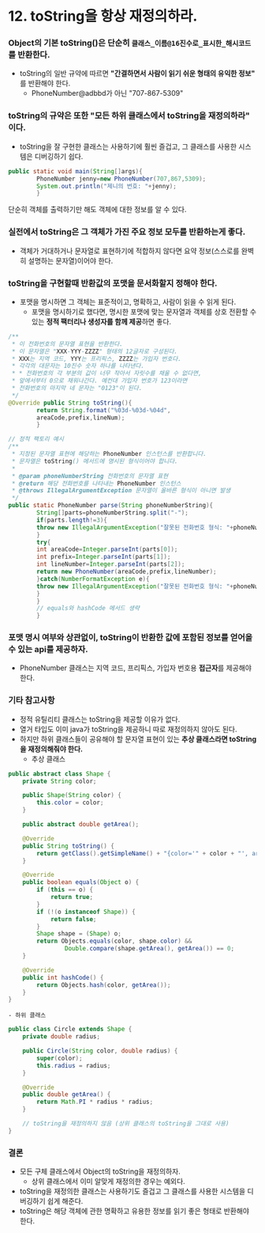 # 12. toString을 항상 재정의하라.

### Object의 기본 toString()은 단순히 `클래스_이름@16진수로_표시한_해시코드`를 반환한다.

- toString의 일반 규약에 따르면 **"간결하면서 사람이 읽기 쉬운 형태의 유익한 정보"** 를 반환해야 한다.
    - PhoneNumber@adbbd가 아닌 "707-867-5309"

### toString의 규약은 또한 **"모든 하위 클래스에서 toString을 재정의하라"** 이다.

- toString을 잘 구현한 클래스는 사용하기에 훨씬 즐겁고, 그 클래스를 사용한 시스템은 디버깅하기 쉽다.

```java
public static void main(String[]args){
        PhoneNumber jenny=new PhoneNumber(707,867,5309);
        System.out.println("제니의 번호: "+jenny);
        }
```

단순히 객체를 출력하기만 해도 객체에 대한 정보를 알 수 있다.

### 실전에서 toString은 그 객체가 가진 주요 정보 모두를 반환하는게 좋다.

- 객체가 거대하거나 문자열로 표현하기에 적합하지 않다면 요약 정보(스스로를 완벽히 설명하는 문자열)이어야 한다.

### toString을 구현할때 반환값의 포맷을 문서화할지 정해야 한다.

- 포맷을 명시하면 그 객체는 표준적이고, 명확하고, 사람이 읽을 수 읽게 된다.
    - 포맷을 명시하기로 했다면, 명시한 포맷에 맞는 문자열과 객체를 상호 전환할 수 있는 **정적 팩터리나 생성자를 함께 제공**하면 좋다.

```java
/**
 * 이 전화번호의 문자열 표현을 반환한다.  
 * 이 문자열은 "XXX-YYY-ZZZZ" 형태의 12글자로 구성된다.  
 * XXX는 지역 코드, YYY는 프리픽스, ZZZZ는 가입자 번호다.  
 * 각각의 대문자는 10진수 숫자 하나를 나타낸다.  
 * * 전화번호의 각 부분의 값이 너무 작아서 자릿수를 채울 수 없다면,  
 * 앞에서부터 0으로 채워나간다. 예컨대 가입자 번호가 123이라면  
 * 전화번호의 마지막 네 문자는 "0123"이 된다.  
 */
@Override public String toString(){
        return String.format("%03d-%03d-%04d",
        areaCode,prefix,lineNum);
        }

// 정적 팩토리 예시
/**
 * 지정된 문자열 표현에 해당하는 PhoneNumber 인스턴스를 반환합니다.
 * 문자열은 toString() 메서드에 명시된 형식이어야 합니다.
 *
 * @param phoneNumberString 전화번호의 문자열 표현
 * @return 해당 전화번호를 나타내는 PhoneNumber 인스턴스
 * @throws IllegalArgumentException 문자열이 올바른 형식이 아니면 발생
 */
public static PhoneNumber parse(String phoneNumberString){
        String[]parts=phoneNumberString.split("-");
        if(parts.length!=3){
        throw new IllegalArgumentException("잘못된 전화번호 형식: "+phoneNumberString);
        }
        try{
        int areaCode=Integer.parseInt(parts[0]);
        int prefix=Integer.parseInt(parts[1]);
        int lineNumber=Integer.parseInt(parts[2]);
        return new PhoneNumber(areaCode,prefix,lineNumber);
        }catch(NumberFormatException e){
        throw new IllegalArgumentException("잘못된 전화번호 형식: "+phoneNumberString);
        }
        }
        // equals와 hashCode 메서드 생략
        }
```

### 포맷 명시 여부와 상관없이, toString이 반환한 값에 포함된 정보를 얻어올 수 있는 api를 제공하자.

- PhoneNumber 클래스는 지역 코드, 프리픽스, 가입자 번호용 **접근자**를 제공해야한다.

### 기타 참고사항

- 정적 유틸리티 클래스는 toString을 제공할 이유가 없다.
- 열거 타입도 이미 java가 toString을 제공하니 따로 재정의하지 않아도 된다.
- 하지만 하위 클래스들이 공유해야 할 문자열 표현이 있는 **추상 클래스라면 toString을 재정의해줘야 한다.**
    - 추상 클래스

```java
public abstract class Shape {
    private String color;

    public Shape(String color) {
        this.color = color;
    }

    public abstract double getArea();

    @Override
    public String toString() {
        return getClass().getSimpleName() + "{color='" + color + "', area=" + getArea() + "}";
    }

    @Override
    public boolean equals(Object o) {
        if (this == o) {
            return true;
        }
        if (!(o instanceof Shape)) {
            return false;
        }
        Shape shape = (Shape) o;
        return Objects.equals(color, shape.color) &&
                Double.compare(shape.getArea(), getArea()) == 0;
    }

    @Override
    public int hashCode() {
        return Objects.hash(color, getArea());
    }
}
```

	- 하위 클래스

```java
public class Circle extends Shape {
    private double radius;

    public Circle(String color, double radius) {
        super(color);
        this.radius = radius;
    }

    @Override
    public double getArea() {
        return Math.PI * radius * radius;
    }

    // toString을 재정의하지 않음 (상위 클래스의 toString을 그대로 사용)
}
```

### 결론

- 모든 구체 클래스에서 Object의 toString을 재정의하자.
    - 상위 클래스에서 이미 알맞게 재정의한 경우는 예외다.
- toString을 재정의한 클래스는 사용하기도 즐겁고 그 클래스를 사용한 시스템을 디버깅하기 쉽게 해준다.
- toString은 해당 객체에 관한 명확하고 유용한 정보를 읽기 좋은 형태로 반환해야 한다.


